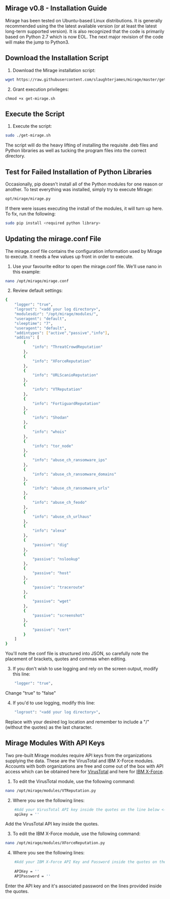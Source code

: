 ## Mirage v0.8 - Installation Guide

Mirage has been tested on Ubuntu-based Linux distributions.  It is generally recommended using the the latest available version (or at least the latest long-term supported version).  It is also recognized that the code is primarily based on Python 2.7 which is now EOL.  The next major revision of the code will make the jump to Python3.

## Download the Installation Script

1. Download the Mirage installation script:
```bash
wget https://raw.githubusercontent.com/slaughterjames/mirage/master/get-mirage.sh -O get-mirage.sh
```
2. Grant execution privileges:
```
chmod +x get-mirage.sh
```

## Execute the Script

1. Execute the script:

```bash
sudo ./get-mirage.sh
```

The script will do the heavy lifting of installing the requisite .deb files and Python libraries as well as tucking the program files into the correct directory.

## Test for Failed Installation of Python Libraries

Occasionally, pip doesn't install all of the Python modules for one reason or another.  To test everything was installed, simply try to execute Mirage:

```bash
opt/mirage/mirage.py
```

If there were issues executing the install of the modules, it will turn up here.  To fix, run the following:

```bash
sudo pip install <required python library>
```

## Updating the mirage.conf File

The mirage.conf file contains the configuration information used by Mirage to execute.  It needs a few values up front in order to execute.

1. Use your favourite editor to open the mirage.conf file.  We'll use nano in this example:

```bash
nano /opt/mirage/mirage.conf
```

2. Review default settings:

```bash
{
    "logger": "true",
    "logroot": "<add your log directory>",
    "modulesdir": "/opt/mirage/modules/",
    "useragent": "default",
    "sleeptime": "7",
    "useragent": "default",
    "addintypes": ["active","passive","info"],
    "addins": [
        {
            "info": "ThreatCrowdReputation"
        },
        {
            "info": "XForceReputation"
        },
        {
            "info": "URLScanioReputation"
        },
        {
            "info": "VTReputation"
        },
        {
            "info": "FortiguardReputation"
        },
        {
            "info": "Shodan"
        },
        {
            "info": "whois"
        },
        {
            "info": "tor_node"
        },
        {
            "info": "abuse_ch_ransomware_ips"
        },
        {
            "info": "abuse_ch_ransomware_domains"
        },
        {
            "info": "abuse_ch_ransomware_urls"
        },
        {
            "info": "abuse_ch_feodo"
        },
        {
            "info": "abuse_ch_urlhaus"
        },
        {
            "info": "alexa"
        },
        {
            "passive": "dig"
        },
        {
            "passive": "nslookup"
        },
        {
            "passive": "host"
        },
        {
            "passive": "traceroute"
        },
        {
            "passive": "wget"
        },
        {
            "passive": "screenshot"
        },
        {
            "passive": "cert"
        }
    ]
}

```

You'll note the conf file is structured into JSON, so carefully note the placement of brackets, quotes and commas when editing.

3. If you don't wish to use logging and rely on the screen output, modify this line:

```bash
    "logger": "true",
```
Change "true" to "false"

4. If you'd to use logging, modify this line:

```bash
    "logroot": "<add your log directory>",
```

Replace <add your log directory> with your desired log location and remember to include a "/" (without the quotes) as the last character.


## Mirage Modules With API Keys

Two pre-built Mirage modules require API keys from the organizations supplying the data.  These are the VirusTotal and IBM X-Force modules.  Accounts with both organizations are free and come out of the box with API access which can be obtained here for [VirusTotal](https://www.virustotal.com/gui/join-us) and here for [IBM X-Force](https://www.ibm.com/security/xforce).

1. To edit the VirusTotal module, use the following command:  

```bash
nano /opt/mirage/modules/VTReputation.py
```

2. Where you see the following lines:

```bash
    #Add your VirusTotal API key inside the quotes on the line below <--------------------------
    apikey = ''
```

Add the VirusTotal API key inside the quotes.
  
3. To edit the IBM X-Force module, use the following command:  

```bash
nano /opt/mirage/modules/XForceReputation.py
```
4. Where you see the following lines:

```bash
    #Add your IBM X-Force API Key and Password inside the quotes on the lines below <--------------------------
    
    APIKey = ''
    APIPassword = ''

```
Enter the API key and it's associated password on the lines provided inside the quotes.
